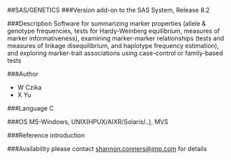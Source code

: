 ##SAS/GENETICS
###Version
add-on to the SAS System, Release 8.2

###Description
Software for summarizing marker properties (allele & genotype frequencies, tests for Hardy-Weinberg equilibrium, measures of marker informativeness), examining marker-marker relationships (tests and measures of linkage disequilibrium, and haplotype frequency estimation), and exploring marker-trait associations using case-control or family-based tests

###Author
* W Czika
* X Yu

###Language
C

###OS
MS-Windows, UNIX(HPUX/AIXR/Solaris/..), MVS

###Reference
introduction

###Availability
please contact shannon.conners@jmp.com for details


